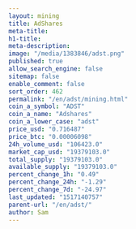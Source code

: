 ```yaml
---
layout: mining
title: AdShares
meta-title: 
h1-title: 
meta-description: 
image: "/media/1383846/adst.png"
published: true
allow_search_engine: false
sitemap: false
enable_comment: false
sort_order: 462
permalink: "/en/adst/mining.html"
coin_a_symbol: "ADST"
coin_a_name: "Adshares"
coin_a_lower_case: "adst"
price_usd: "0.716487"
price_btc: "0.00006098"
24h_volume_usd: "106423.0"
market_cap_usd: "19379103.0"
total_supply: "19379103.0"
available_supply: "19379103.0"
percent_change_1h: "0.49"
percent_change_24h: "-1.29"
percent_change_7d: "-24.97"
last_updated: "1517140757"
parent-url: "/en/adst/"
author: Sam
---
```


